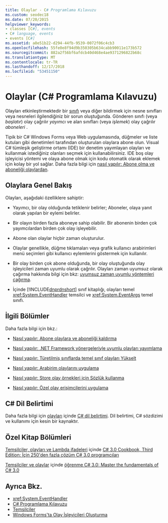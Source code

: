 ```yaml
---
title: Olaylar - C# Programlama Kılavuzu
ms.custom: seodec18
ms.date: 07/20/2015
helpviewer_keywords:
- classes [C#], events
- C# language, events
- events [C#]
ms.assetid: a8e51b22-d294-44fb-9539-0072f06c4cb3
ms.openlocfilehash: 55fe0e8f94d9b350305b634cabb90011e173b572
ms.sourcegitcommit: 882a2f56bf6afdcb40d468e4ae9371296822b68c
ms.translationtype: MT
ms.contentlocale: tr-TR
ms.lasthandoff: 12/17/2018
ms.locfileid: "53451150"
---
```

# <a name="events-c-programming-guide"></a>Olaylar (C# Programlama Kılavuzu)
Olayları etkinleştirmektedir bir [sınıfı](../../../csharp/language-reference/keywords/class.md) veya diğer bildirmek için nesne sınıfları veya nesneleri ilgilendiğiniz bir sorun oluştuğunda. Gönderen sınıfı (veya *başlatır*) olay çağrılır *yayımcı* ve alan sınıfları (veya *işlemek*) olay çağrılır *aboneleri* .  
  
 Tipik bir C# Windows Forms veya Web uygulamasında, düğmeler ve liste kutuları gibi denetimleri tarafından oluşturulan olaylara abone olun. Visual C# tümleşik geliştirme ortamı (IDE) bir denetim yayımlayan olayları ve kullanmak istediğiniz olanları seçmek için kullanabilirsiniz. IDE boş olay işleyicisi yöntemi ve olaya abone olmak için kodu otomatik olarak eklemek için kolay bir yol sağlar. Daha fazla bilgi için [nasıl yapılır: Abone olma ve aboneliği olaylardan](../../../csharp/programming-guide/events/how-to-subscribe-to-and-unsubscribe-from-events.md).  
  
## <a name="events-overview"></a>Olaylara Genel Bakış  
 Olayları, aşağıdaki özelliklere sahiptir:  
  
-   Yayımcı, bir olay olduğunda tetiklenir belirler; Aboneler, olaya yanıt olarak yapılan bir eylemi belirler.  
  
-   Bir olayın birden fazla aboneye sahip olabilir. Bir abonenin birden çok yayımcılardan birden çok olay işleyebilir.  
  
-   Abone olan olaylar hiçbir zaman oluşturulur.  
  
-   Olaylar genellikle, düğme tıklamaları veya grafik kullanıcı arabirimleri menü seçimleri gibi kullanıcı eylemlerini göstermek için kullanılır.  
  
-   Bir olay birden çok abone olduğunda, bir olay oluştuğunda olay işleyicileri zaman uyumlu olarak çağrılır. Olayları zaman uyumsuz olarak çağırma hakkında bilgi için bkz: [uyumsuz zaman uyumlu yöntemleri çağırma](../../../../docs/standard/asynchronous-programming-patterns/calling-synchronous-methods-asynchronously.md).  
  
-   İçinde [!INCLUDE[dnprdnshort](~/includes/dnprdnshort-md.md)] sınıf kitaplığı, olayları temel <xref:System.EventHandler> temsilci ve <xref:System.EventArgs> temel sınıfı.  
  
## <a name="related-sections"></a>İlgili Bölümler  
 Daha fazla bilgi için bkz.:  
  
-   [Nasıl yapılır: Abone olaylara ve aboneliği kaldırma](../../../csharp/programming-guide/events/how-to-subscribe-to-and-unsubscribe-from-events.md)  
  
-   [Nasıl yapılır: .NET Framework yönergeleriyle uyumlu olayları yayımlama](../../../csharp/programming-guide/events/how-to-publish-events-that-conform-to-net-framework-guidelines.md)  
  
-   [Nasıl yapılır: Türetilmiş sınıflarda temel sınıf olayları Yükselt](../../../csharp/programming-guide/events/how-to-raise-base-class-events-in-derived-classes.md)  
  
-   [Nasıl yapılır:  Arabirim olaylarını uygulama](../../../csharp/programming-guide/events/how-to-implement-interface-events.md)  
  
-   [Nasıl yapılır: Store olay örnekleri için Sözlük kullanma](../../../csharp/programming-guide/events/how-to-use-a-dictionary-to-store-event-instances.md)  
  
-   [Nasıl yapılır: Özel olay erişimcilerini uygulama](../../../csharp/programming-guide/events/how-to-implement-custom-event-accessors.md)  
  
## <a name="c-language-specification"></a>C# Dil Belirtimi  

Daha fazla bilgi için [olayları](~/_csharplang/spec/classes.md#events) içinde [ C# dil belirtimi](../../language-reference/language-specification/index.md). Dil belirtimi, C# sözdizimi ve kullanımı için kesin bir kaynaktır.
  
## <a name="featured-book-chapters"></a>Özel Kitap Bölümleri  
 [Temsilciler, olayları ve Lambda ifadeleri](https://docs.microsoft.com/previous-versions/visualstudio/visual-studio-2008/ff518994%28v=orm.10%29) içinde [ C# 3.0 Cookbook, Third Edition: İçin 250'den fazla çözüm C# 3.0 programcıları](https://docs.microsoft.com/previous-versions/visualstudio/visual-studio-2008/ff518995%28v=orm.10%29)  
  
 [Temsilciler ve olaylar](https://docs.microsoft.com/previous-versions/visualstudio/visual-studio-2008/ff652490%28v=orm.10%29) içinde [öğrenme C# 3.0: Master the fundamentals of C# 3.0](https://docs.microsoft.com/previous-versions/visualstudio/visual-studio-2008/ff652493%28v=orm.10%29)  
  
## <a name="see-also"></a>Ayrıca Bkz.

- <xref:System.EventHandler>  
- [C# Programlama Kılavuzu](../../../csharp/programming-guide/index.md)  
- [Temsilciler](../../../csharp/programming-guide/delegates/index.md)  
- [Windows Forms'ta Olay İşleyicileri Oluşturma](../../../../docs/framework/winforms/creating-event-handlers-in-windows-forms.md)  
